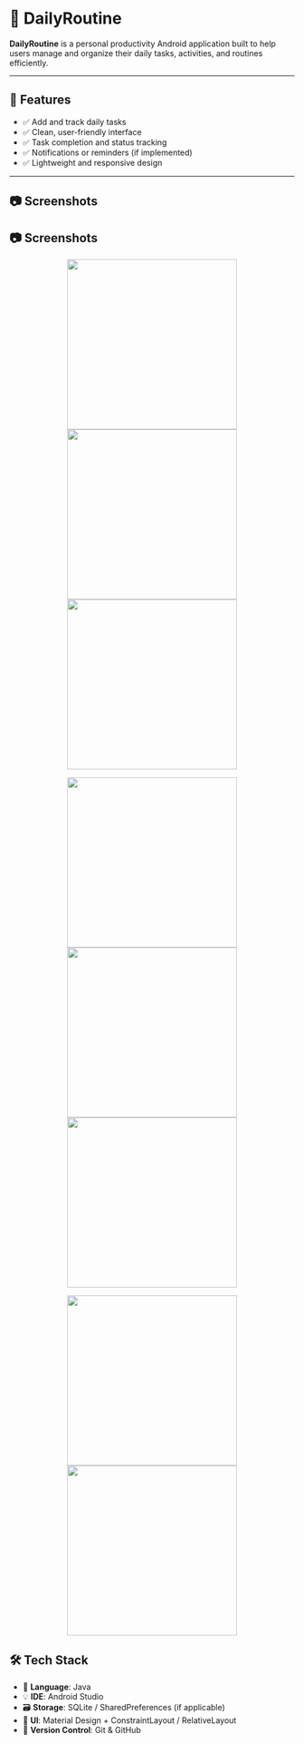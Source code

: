 # 📅 DailyRoutine

**DailyRoutine** is a personal productivity Android application built to help users manage and organize their daily tasks, activities, and routines efficiently.

---

## 🚀 Features

- ✅ Add and track daily tasks
- ✅ Clean, user-friendly interface
- ✅ Task completion and status tracking
- ✅ Notifications or reminders (if implemented)
- ✅ Lightweight and responsive design

---

## 📷 Screenshots
## 📷 Screenshots

<p align="center">
  <img src="https://github.com/user-attachments/assets/c410d95a-4200-44b7-9fcb-3450544ae9fc" width="300" />
  <img src="https://github.com/user-attachments/assets/1ea4a0bb-6e15-4593-b8b7-ef0c5bc2f708" width="300" />
  <img src="https://github.com/user-attachments/assets/0f50731f-34ea-4fbe-bca0-300bb96ac115" width="300" />
</p>

<p align="center">
  <img src="https://github.com/user-attachments/assets/0a2941e3-eb8e-4463-8a02-e7d101b743da" width="300" />
  <img src="https://github.com/user-attachments/assets/5366008a-6aa5-4848-bfa7-80858a20dd75" width="300" />
  <img src="https://github.com/user-attachments/assets/de505bfa-e62c-4440-99a7-a2d310d12c1f" width="300" />
</p>

<p align="center">
  <img src="https://github.com/user-attachments/assets/95bbee26-c8d5-4fc8-b590-2bfabba9f5b5" width="300" />
  <img src="https://github.com/user-attachments/assets/6e8b4bb4-08c6-41b7-927f-399344bd0e12" width="300" />
</p>

## 🛠 Tech Stack

- 🧩 **Language**: Java
- 💡 **IDE**: Android Studio
- 🗃 **Storage**: SQLite / SharedPreferences (if applicable)
- 🎨 **UI**: Material Design + ConstraintLayout / RelativeLayout
- 🔗 **Version Control**: Git & GitHub

